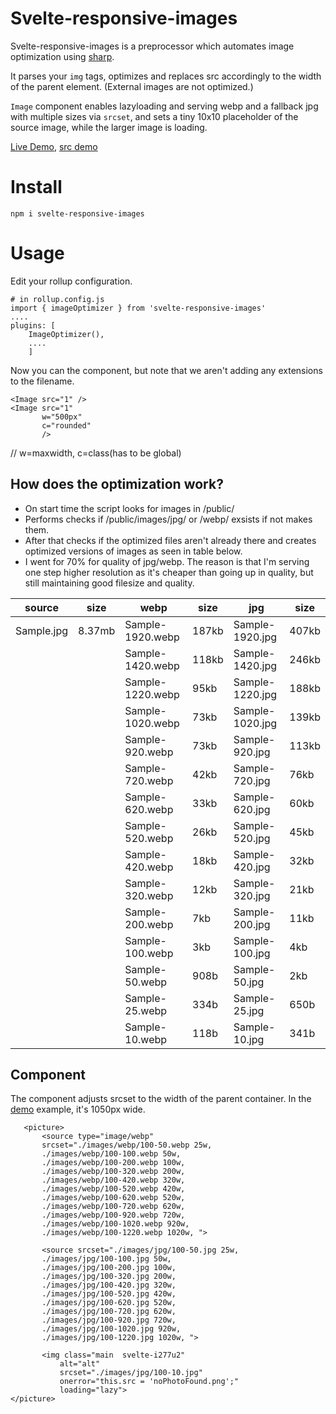 # Svelte-responsive-images
Svelte-responsive-images is a preprocessor which automates image optimization using [sharp](https://github.com/lovell/sharp).

It parses your `img` tags, optimizes and replaces src accordingly to the width of the parent element. (External images are not optimized.)

`Image` component enables lazyloading and serving webp and a fallback jpg with multiple sizes via `srcset`, and sets a tiny 10x10 placeholder of the source image, while the larger image is loading.

[Live Demo](https://demo.digitalsolutions.lv), [src demo](https://github.com/robertsozolins/svelte-responsive-images-demo)

# Install
    npm i svelte-responsive-images

# Usage
Edit your rollup configuration.

    # in rollup.config.js
    import { imageOptimizer } from 'svelte-responsive-images'
	....
    plugins: [
	    ImageOptimizer(),
	    ....
	    ]

Now you can the  component, but note that we aren't adding any extensions to the filename.
	<script>
    	import { Image } from "svelte-responsive-images";
	</script>

    <Image src="1" />
	<Image src="1"
		   w="500px"
		   c="rounded"
		   />

// w=maxwidth, c=class(has to be global)


## How does the optimization work?

- On start time the script looks for images in /public/
-  Performs checks if /public/images/jpg/ or /webp/ exsists if not makes them.
- After that checks if the optimized files aren't already there and creates optimized versions of images as seen in table below.
- I went for 70% for quality of jpg/webp.  The reason is that I'm serving one step higher resolution as it's cheaper than going up in quality, but still maintaining good filesize and quality.

|source |size|webp|size|jpg|size|
|--|-----|----|----|---|--|
|Sample.jpg|8.37mb |Sample-1920.webp| 187kb | Sample-1920.jpg|407kb |
|| |Sample-1420.webp| 118kb | Sample-1420.jpg|246kb |
|| |Sample-1220.webp| 95kb | Sample-1220.jpg|188kb |
|| |Sample-1020.webp| 73kb | Sample-1020.jpg|139kb|
|| |Sample-920.webp| 73kb | Sample-920.jpg| 113kb|
|| |Sample-720.webp| 42kb | Sample-720.jpg|76kb |
|| |Sample-620.webp| 33kb | Sample-620.jpg|60kb|
|| |Sample-520.webp| 26kb | Sample-520.jpg|45kb |
|| |Sample-420.webp| 18kb | Sample-420.jpg|32kb |
|| |Sample-320.webp| 12kb | Sample-320.jpg|21kb |
|| |Sample-200.webp| 7kb | Sample-200.jpg|11kb|
|| |Sample-100.webp| 3kb | Sample-100.jpg|4kb|
|| |Sample-50.webp| 908b | Sample-50.jpg|2kb|
|| |Sample-25.webp| 334b | Sample-25.jpg|650b|
|||Sample-10.webp| 118b | Sample-10.jpg|341b|

## Component

The component adjusts srcset to the width of the parent container. In the [demo](https://demo.digitalsolutions.lv) example, it's 1050px wide.

       <picture>
	       <source type="image/webp"
	       srcset="./images/webp/100-50.webp 25w,
	       ./images/webp/100-100.webp 50w,
	       ./images/webp/100-200.webp 100w,
	       ./images/webp/100-320.webp 200w,
	       ./images/webp/100-420.webp 320w,
	       ./images/webp/100-520.webp 420w,
	       ./images/webp/100-620.webp 520w,
	       ./images/webp/100-720.webp 620w,
	       ./images/webp/100-920.webp 720w,
	       ./images/webp/100-1020.webp 920w,
	       ./images/webp/100-1220.webp 1020w, ">

	       <source srcset="./images/jpg/100-50.jpg 25w,
	       ./images/jpg/100-100.jpg 50w,
	       ./images/jpg/100-200.jpg 100w,
	       ./images/jpg/100-320.jpg 200w,
	       ./images/jpg/100-420.jpg 320w,
	       ./images/jpg/100-520.jpg 420w,
	       ./images/jpg/100-620.jpg 520w,
	       ./images/jpg/100-720.jpg 620w,
	       ./images/jpg/100-920.jpg 720w,
	       ./images/jpg/100-1020.jpg 920w,
	       ./images/jpg/100-1220.jpg 1020w, ">

	       <img class="main  svelte-i277u2"
		       alt="alt"
		       srcset="./images/jpg/100-10.jpg"
		       onerror="this.src = 'noPhotoFound.png';"
		       loading="lazy">
	</picture>

